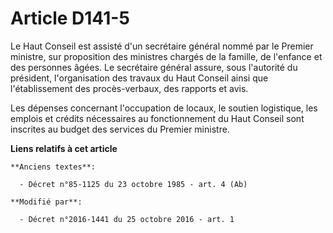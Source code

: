 # Article D141-5

Le Haut Conseil est assisté d'un secrétaire général nommé par le Premier  ministre, sur proposition des ministres chargés de
la famille, de  l'enfance et des personnes âgées. Le secrétaire général assure, sous  l'autorité du président, l'organisation
des travaux du Haut Conseil  ainsi que l'établissement des procès-verbaux, des rapports et avis. 

Les dépenses concernant l'occupation de locaux, le soutien logistique,  les emplois et crédits nécessaires au fonctionnement
du Haut Conseil  sont inscrites au budget des services du Premier ministre.

**Liens relatifs à cet article**

	**Anciens textes**:

	  - Décret n°85-1125 du 23 octobre 1985 - art. 4 (Ab)

	**Modifié par**:

	  - Décret n°2016-1441 du 25 octobre 2016 - art. 1

